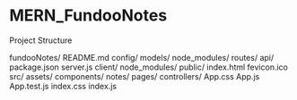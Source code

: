 # MERN_FundooNotes

Project Structure

fundooNotes/
  README.md
  config/
  models/
  node_modules/
  routes/
    api/
  package.json
  server.js
  client/
    node_modules/
    public/
      index.html
      fevicon.ico
    src/
      assets/
      components/
        notes/
        pages/
      controllers/
        App.css
        App.js
        App.test.js
        index.css
        index.js
   
  
